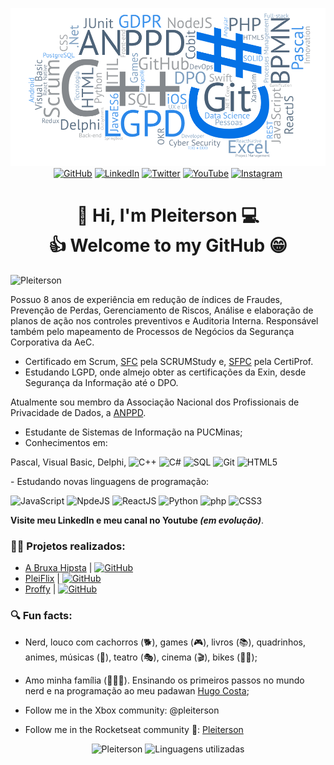 <!--Banner session-->
<p align="center"><img src="assets/nuvemplei.png"/><br>
<!-- Badges session -->
<a href="https://github.com/Pleiterson" target="_blank"><img src="https://img.shields.io/badge/-GitHub-000?style=flat-square&logo=Github&logoColor=white&link" alt="GitHub"></a>
<a href="https://www.linkedin.com/in/pleiterson" target="_blank"><img src="https://img.shields.io/badge/LinkedIn-%230077B5.svg?&style=flat-square&logo=linkedin&logoColor=white" alt="LinkedIn"></a>
<a href="https://twitter.com/pleiterson" target="_blank"><img src="https://img.shields.io/badge/Twitter-%2303A9F4.svg?&style=flat-square&logo=twitter&logoColor=white" alt="Twitter"></a>
<a href="https://www.youtube.com/user/pleiterson" target="_blank"><img src="https://img.shields.io/badge/-Youtube-FF0000?style=flat-square&labelColor=FF0000&logo=youtube&logoColor=white" alt="YouTube"></a>
<a href="https://www.instagram.com/pleiterson/" target="_blank"><img src="https://img.shields.io/badge/Instagram-%23E4405F.svg?&style=flat-square&logo=instagram&logoColor=white" alt="Instagram"></a>
</p>

<!--About session-->
<h1 align="center">👋 Hi, I'm Pleiterson 💻<br>👍 Welcome to my GitHub 😁</h1>

<!--
<p align="left"><img src="https://komarev.com/ghpvc/?username=Pleiterson" alt="Pleiterson"/></p> -->
<p align="left"><img src="https://visitor-badge.laobi.icu/badge?page_id=Pleiterson" alt="Pleiterson"/></p>

Possuo 8 anos de experiência em redução de índices de Fraudes, Prevenção de Perdas, Gerenciamento de Riscos, Análise e elaboração de planos de ação nos controles preventivos e Auditoria Interna. Responsável também pelo mapeamento de Processos de Negócios da Segurança Corporativa da AeC.

- Certificado em Scrum, [SFC](https://c46e136a583f7e334124-ac22991740ab4ff17e21daf2ed577041.ssl.cf1.rackcdn.com/Certificate/ScrumFundamentalsCertified-PleitersonAmorim-779075.pdf) pela SCRUMStudy e, [SFPC](https://certiprof.com/pages/successful-candidates-register) pela CertiProf.
- Estudando LGPD, onde almejo obter as certificações da Exin, desde Segurança da Informação até o DPO.

Atualmente sou membro da Associação Nacional dos Profissionais de Privacidade de Dados, a [ANPPD](https://anppd.org/).

- Estudante de Sistemas de Informação na PUCMinas;
- Conhecimentos em:
<p align="left">Pascal, Visual Basic, Delphi, 
<img src="https://devicons.github.io/devicon/devicon.git/icons/cplusplus/cplusplus-original.svg" alt="C++" width="20" height="20"/>
<img src="https://devicons.github.io/devicon/devicon.git/icons/csharp/csharp-original.svg" alt="C#" width="20" height="20"/>
<img src="https://devicons.github.io/devicon/devicon.git/icons/mysql/mysql-original.svg" alt="SQL" width="20" height="20"/>
<img src="https://devicons.github.io/devicon/devicon.git/icons/git/git-original.svg" alt="Git" width="20" height="20"/>
<img src="https://devicons.github.io/devicon/devicon.git/icons/html5/html5-original-wordmark.svg" alt="HTML5" width="20" height="20"/>
</p>
- Estudando novas linguagens de programação:
<p align="left">
<img src="https://devicons.github.io/devicon/devicon.git/icons/javascript/javascript-original.svg" alt="JavaScript" width="20" height="20"/>
<img src="https://devicons.github.io/devicon/devicon.git/icons/nodejs/nodejs-original.svg" alt="NpdeJS" width="20" height="20"/>
<img src="https://devicons.github.io/devicon/devicon.git/icons/react/react-original-wordmark.svg" alt="ReactJS" width="20" height="20"/>
<img src="https://devicons.github.io/devicon/devicon.git/icons/python/python-original.svg" alt="Python" width="20" height="20"/>
<img src="https://devicons.github.io/devicon/devicon.git/icons/php/php-original.svg" alt="php" width="20" height="20"/>
<img src="https://devicons.github.io/devicon/devicon.git/icons/css3/css3-original-wordmark.svg" alt="CSS3" width="20" height="20"/>
</p>

<b>Visite meu LinkedIn e meu canal no Youtube <i>(em evolução)</i></b>.


<h3>👨‍💻 Projetos realizados:</h3>

- [A Bruxa Hipsta](https://editor.p5js.org/pleiterson/embed/1RMkKmkOm) | <a href="https://github.com/Pleiterson/Alura-ImersaoGameDev-JavaScript" target="blank"><img src="https://devicons.github.io/devicon/devicon.git/icons/github/github-original.svg" alt="GitHub" height="20" width="20" /></a>
- [PleiFlix](https://pleiflix.vercel.app) | <a href="https://github.com/Pleiterson/Alura-ImersaoReactJS-pleiflix" target="blank"><img src="https://devicons.github.io/devicon/devicon.git/icons/github/github-original.svg" alt="GitHub" height="20" width="20" /></a>
- [Proffy](https://proffydiscovery-theta.vercel.app) | <a href="https://github.com/Pleiterson/rocketseat-NLW2-discovery-Proffy" target="blank"><img src="https://devicons.github.io/devicon/devicon.git/icons/github/github-original.svg" alt="GitHub" height="20" width="20" /></a>


<h3>🔍 Fun facts:</h3>

- Nerd, louco com cachorros (🐕), games (🎮), livros (📚), quadrinhos, animes, músicas (🎼), teatro (🎭), cinema (🎬), bikes (🚵‍♂️);
- Amo minha família (👨‍👩‍👦). Ensinando os primeiros passos no mundo nerd e na programação ao meu padawan [Hugo Costa](https://github.com/hugocsantos);

- Follow me in the Xbox community: @pleiterson
- Follow me in the Rocketseat community 🚀: [Pleiterson](https://app.rocketseat.com.br/me/pleiterson)


<p align="center">
<img width="400" src="https://github-readme-stats.vercel.app/api?username=Pleiterson&show_icons=true&theme=vue-dark" alt="Pleiterson"/>
<img width="400" src="https://github-readme-stats.vercel.app/api/top-langs?username=Pleiterson&layout=compact&theme=vue-dark" alt="Linguagens utilizadas">
</p>


<!--
**Pleiterson/Pleiterson** is a ✨ _special_ ✨ repository because its `README.md` (this file) appears on your GitHub profile.

Here are some ideas to get you started:

- 🔭 I’m currently working on ...
- 🌱 I’m currently learning ...
- 👯 I’m looking to collaborate on ...
- 🤔 I’m looking for help with ...
- 💬 Ask me about ...
- 📫 How to reach me: ...
- 😄 Pronouns: ...
-->
